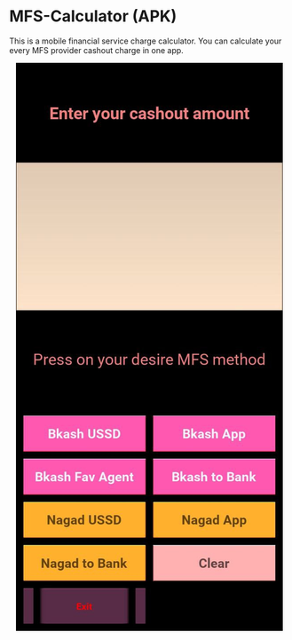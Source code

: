 # MFS-Calculator (APK)
This is a mobile financial service charge calculator. You can calculate your every MFS provider cashout charge in one app.

<div align= "center">
  
<img src="https://github.com/nh-404/MFS-Calculator/blob/7faaaa595dd5ae805157e93674ac3e02d837a08e/MFS%20Calculator%20Preview%20Picture.jpg">
 
</div>
  
